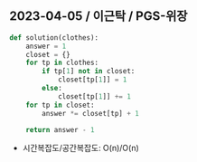 ## 2023-04-05 / 이근탁 / PGS-위장

```python
def solution(clothes):
    answer = 1
    closet = {}
    for tp in clothes:
        if tp[1] not in closet:
            closet[tp[1]] = 1
        else:
            closet[tp[1]] += 1
    for tp in closet:
        answer *= closet[tp] + 1

    return answer - 1
```

- 시간복잡도/공간복잡도: O(n)/O(n)
